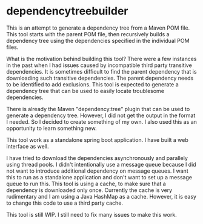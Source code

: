 # dependencytreebuilder
This is an attempt to generate a dependency tree from a Maven POM file. This tool starts with the parent POM file, then recursively builds a dependency tree 
using the dependencies specified in the individual POM files. 

What is the motivation behind building this tool?
There were a few instances in the past when I had issues caused by incompatible third party transitive dependencies. It is sometimes
difficult to find the parent dependency that is downloading such transitive dependencies. The parent dependency needs to be identified to add exclusions. 
This tool is expected to generate a dependency tree that can be used to easily locate troublesome dependencies. 

There is already the Maven "dependency:tree" plugin that can be used to generate a dependency tree. However, I did not get the output in the format I needed. So I decided to create something of my own. I also used this as an opportunity to learn something new.

This tool work as a standalone spring boot application. I have built a web interface as well. 

I have tried to download the dependencies asynchronously and parallely using thread pools. I didn't intentionally use a message queue because I did not want to introduce additional dependency on message queues. I want this to run as a standalone application and don't want to set up a message queue to run this. This tool is using a cache, to make sure that a dependency is downloaded only once. Currently the cache is very rudimentary and I am using a Java HashMap as a cache. However, it is easy to change this code to use a third party cache.

This tool is still WIP. I still need to fix many issues to make this work.

